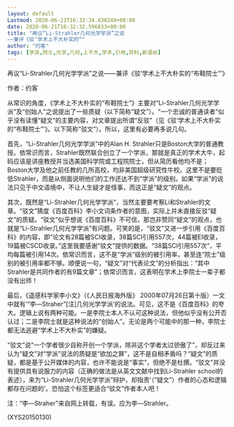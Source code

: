```yaml
---
layout: default
Lastmod: 2020-06-21T16:32:34.630249+00:00
date: 2020-06-21T16:32:32.596833+00:00
title: "再议“Li-Strahler几何光学学派”之说
——兼评《驳‘学术上不大朴实的“"
author: "约客"
tags: [学派,院士,光学,几何,上不大,学术,引用,百科,新语丝]
---
```


再议“Li-Strahler几何光学学派”之说——兼评《驳‘学术上不大朴实的“布鞋院士”’》

作者：约客

从常识的角度，《学术上不大朴实的“布鞋院士”》主要对“Li-Strahler几何光学学派”及“创始人”之说提出了一些质疑（以下简称“疑文”）。“一个忠诚的普通读者”似乎没有读懂“疑文”的主要内容，对文章提出所谓“反驳”（见《驳‘学术上不大朴实的“布鞋院士”’》。以下简称“驳文”）。所以，这里有必要再多说几句。

首先，“Li-Strahler几何光学学派”中的Alan H. Strahler只是Boston大学的普通教授。依常识而言，Strahler既然联合创立了一个学派，那就是真正的学术大牛，起码应该是讲座教授并当选美国科学院或工程院院士，但从简历看他均不是；Boston大学及他之前任教的几所高校，均非美国超级研究性牛校。这里不是要贬低Strahler，而是从侧面说明他们的工作还达不到“学派”的级别。如果“学派”的说法只见于中文语境中，不让人生疑才是怪事，而这正是“疑文”的观点。

其次，既然是“Li-Strahler几何光学学派”，当然主要要考察Li和Strahler的文章。“驳文”猜度《百度百科》李小文词条作者的意图，实际上并未直接反驳“疑文”的质疑。“驳文”似乎想说《百度百科》不可信，那岂非赞同“疑文”的观点，也就是“Li-Strahler几何光学学派”有问题。可笑的是，“驳文”又进一步引用《百度百科》的内容，即“论文有28篇被SCI收录，38篇SCI引用557次，44篇被EI收录，19篇被CSCD收录。”这里我要感谢“驳文”提供的数据。“38篇SCI引用557次”，平均每篇被引用14次。依常识而言，这不是“学派”级别的被引用率，甚至连“院士”级别的被引用率都不够。顺便说一句，“疑文”对“代表论文”的分析指出：“其中Strahler是共同作者的有9篇文章”；依常识而言，这表明在学术上李院士一辈子都没有出师！

最后，《遥感科学家李小文》（《人民日报海外版》 2000年07月26日第十版）一文中就有‘“李—Straher”[注]几何光学学派’的说法。可见，这不是《百度百科》的夸大。逻辑上说有两种可能。一是李院士本人不认可这种说法，但他似乎没有公开否认过；二是李院士就是这种说法的“创始人”。无论是两个可能中的那一种，李院士都无法逃避“学术上不大朴实”的嫌疑。

“驳文”说“一个学者很少自称开创一个学派，除非这个学者太过骄傲了”，却反过来认为“疑文”对“学派”说法的质疑是“欲加之罪”，这不是自相矛盾吗？“疑文”的质疑，都是基于公开媒体的内容，也许不能说是“事实”，但绝不是杜撰。“驳文”并没有提供具有说服力的内容（正确的做法是从英文文献中找到Li-Strahler school的表述），来为“Li-Strahler几何光学学派”辩护，却指责‘（“疑文”）作者的心态和逻辑都存在问题的’。恐怕这个标签更适合“驳文”作者本人吧！

注：“李—Straher”来自网上转载，有误。应为李—Strahler。

(XYS20150130)

